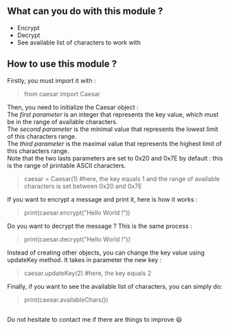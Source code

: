 ## **What can you do with this module ?**

- Encrypt 
- Decrypt
- See available list of characters to work with

## **How to use this module ?**

Firstly, you must import it with : 
> from caesar import Caesar

Then, you need to initialize the Caesar object :<br>
The *first parameter* is an integer that represents the key value, which must be in the range of available characters.<br>
The *second parameter* is the minimal value that represents the lowest limit of this characters range.<br>
The *third parameter* is the maximal value that represents the highest limit of this characters range.<br>
Note that the two lasts parameters are set to 0x20 and 0x7E by default : this is the range of printable ASCII characters.<br>
> caesar = Caesar(1)    #here, the key equals 1 and the range of available characters is set between 0x20 and 0x7E

If you want to encrypt a message and print it, here is how it works : 
> print(caesar.encrypt("Hello World !"))

Do you want to decrypt the message ? This is the same process :
> print(caesar.decrypt("Hello World !"))

Instead of creating other objects, you can change the key value using updateKey method. It takes in parameter the new key : 
> caesar.updateKey(2)   #here, the key equals 2

Finally, if you want to see the available list of characters, you can simply do:
> print(caesar.availableChars())

##
Do not hesitate to contact me if there are things to improve :smiley:
